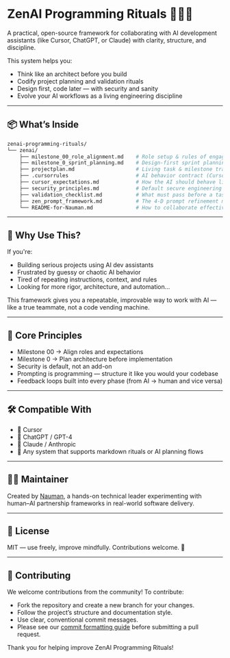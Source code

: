 # ZenAI Programming Rituals 🧘‍♂️🤖

A practical, open-source framework for collaborating with AI development assistants (like Cursor, ChatGPT, or Claude) with clarity, structure, and discipline.

This system helps you:
- Think like an architect before you build
- Codify project planning and validation rituals
- Design first, code later — with security and sanity
- Evolve your AI workflows as a living engineering discipline

---

## 📦 What’s Inside

```bash
zenai-programming-rituals/
└── zenai/
    ├── milestone_00_role_alignment.md    # Role setup & rules of engagement
    ├── milestone_0_sprint_planning.md    # Design-first sprint planning
    ├── projectplan.md                    # Living task & milestone tracker
    ├── .cursorrules                      # AI behavior contract (Cursor-specific)
    ├── cursor_expectations.md            # How the AI should behave like a senior engineer
    ├── security_principles.md            # Default secure engineering posture
    ├── validation_checklist.md           # What must pass before a task is truly “done”
    ├── zen_prompt_framework.md           # The 4-D prompt refinement method used by Zen
    └── README-for-Nauman.md              # How to collaborate effectively with Nauman
```

---

## 🎯 Why Use This?

If you're:
- Building serious projects using AI dev assistants
- Frustrated by guessy or chaotic AI behavior
- Tired of repeating instructions, context, and rules
- Looking for more rigor, architecture, and automation…

This framework gives you a repeatable, improvable way to work with AI — like a true teammate, not a code vending machine.

---

## 🧠 Core Principles

- Milestone 00 → Align roles and expectations
- Milestone 0 → Plan architecture before implementation
- Security is default, not an add-on
- Prompting is programming — structure it like you would your codebase
- Feedback loops built into every phase (from AI → human and vice versa)

---

## 🛠️ Compatible With

- 🧠 Cursor
- 💬 ChatGPT / GPT-4
- 🤖 Claude / Anthropic
- 🧪 Any system that supports markdown rituals or AI planning flows

---

## 🙋‍♂️ Maintainer

Created by [Nauman](https://github.com/inauman), a hands-on technical leader experimenting with human–AI partnership frameworks in real-world software delivery.

---

## 📜 License

MIT — use freely, improve mindfully. Contributions welcome. 🙏

---

## 🤝 Contributing

We welcome contributions from the community! To contribute:
- Fork the repository and create a new branch for your changes.
- Follow the project’s structure and documentation style.
- Use clear, conventional commit messages.
- Please see our [commit formatting guide](.github/COMMIT_GUIDE.md) before submitting a pull request.

Thank you for helping improve ZenAI Programming Rituals!

